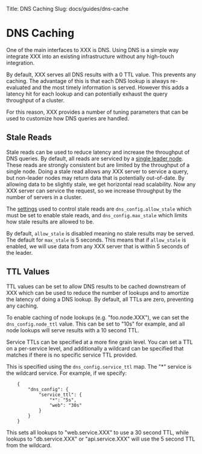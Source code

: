 Title: DNS Caching
Slug: docs/guides/dns-cache


# DNS Caching

One of the main interfaces to XXX is DNS. Using DNS is a simple way
integrate XXX into an existing infrastructure without any high-touch
integration.

By default, XXX serves all DNS results with a 0 TTL value. This prevents
any caching. The advantage of this is that each DNS lookup is always re-evaluated
and the most timely information is served. However this adds a latency hit
for each lookup and can potentially exhaust the query throughput of a cluster.

For this reason, XXX provides a number of tuning parameters that can
be used to customize how DNS queries are handled.

## Stale Reads

Stale reads can be used to reduce latency and increase the throughput
of DNS queries. By default, all reads are serviced by a [single leader node](/docs/internals/consensus.html).
These reads are strongly consistent but are limited by the throughput
of a single node. Doing a stale read allows any XXX server to
service a query, but non-leader nodes may return data that is potentially
out-of-date. By allowing data to be slightly stale, we get horizontal
read scalability. Now any XXX server can service the request, so we
increase throughput by the number of servers in a cluster.

The [settings](/docs/agent/options.html) used to control stale reads
are `dns_config.allow_stale` which must be set to enable stale reads,
and `dns_config.max_stale` which limits how stale results are allowed to
be.

By default, `allow_stale` is disabled meaning no stale results may be served.
The default for `max_stale` is 5 seconds. This means that if `allow_stale` is
enabled, we will use data from any XXX server that is within 5 seconds
of the leader.

## TTL Values

TTL values can be set to allow DNS results to be cached downstream
of XXX which can be used to reduce the number of lookups and to amortize
the latency of doing a DNS lookup. By default, all TTLs are zero,
preventing any caching.

To enable caching of node lookups (e.g. "foo.node.XXX"), we can set
the `dns_config.node_ttl` value. This can be set to "10s" for example,
and all node lookups will serve results with a 10 second TTL.

Service TTLs can be specified at a more fine grain level. You can set
a TTL on a per-service level, and additionally a wildcard can be specified
that matches if there is no specific service TTL provided.

This is specified using the `dns_config.service_ttl` map. The "*" service
is the wildcard service. For example, if we specify:

```
    {
        "dns_config": {
            "service_ttl": {
                "*": "5s",
                "web": "30s"
            }
        }
    }
```

This sets all lookups to "web.service.XXX" to use a 30 second TTL,
while lookups to "db.service.XXX" or "api.service.XXX" will use the
5 second TTL from the wildcard.

